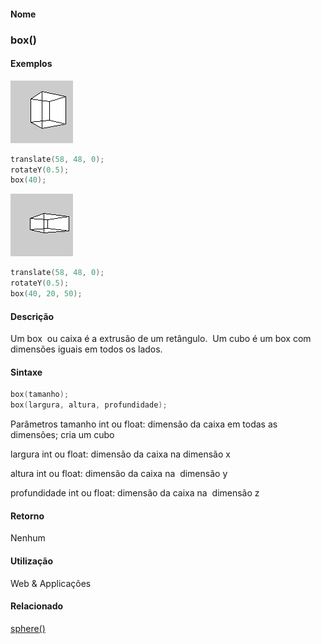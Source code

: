 
#### Nome
### box()

#### Exemplos
<img border="0" height="100" src="media/box_.gif" width="100"/>

```pde
translate(58, 48, 0); 
rotateY(0.5); 
box(40); 

```
<img border="0" height="100" src="media/box_2.gif" width="100"/>

```pde
translate(58, 48, 0); 
rotateY(0.5); 
box(40, 20, 50); 

```

#### Descrição
Um box  ou caixa é a extrusão de
um retângulo.  Um cubo é um box com
dimensões iguais em todos os lados.

#### Sintaxe
```pde
box(tamanho);
box(largura, altura, profundidade);

```
Parâmetros
tamanho
int ou float: dimensão da caixa em todas as dimensões; cria um cubo


largura
int ou float: dimensão da caixa na dimensão x


altura
int ou float: dimensão da caixa na  dimensão y


profundidade
int ou float: dimensão da caixa na  dimensão z



#### Retorno

	
Nenhum

#### Utilização

	
Web & Applicações

#### Relacionado
[sphere()](sphere_
)


